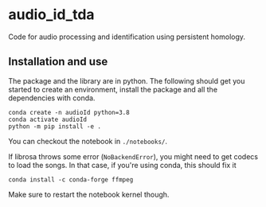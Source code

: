 # audio_id_tda
Code for audio processing and identification using persistent homology. 

## Installation and use
The package and the library are in python. The following should get you started to create an environment, install the package and all the dependencies with conda.
```
conda create -n audioId python=3.8
conda activate audioId
python -m pip install -e .
```

You can checkout the notebook in `./notebooks/`.

If librosa throws some error (`NoBackendError`), you might need to get codecs to load the songs. In that case, if you're using conda, this should fix it
```
conda install -c conda-forge ffmpeg
```
Make sure to restart the notebook kernel though.

